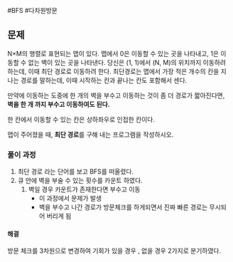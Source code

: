 #BFS
#다차원방문
## 문제 
N×M의 행렬로 표현되는 맵이 있다. 맵에서 0은 이동할 수 있는 곳을 나타내고, 1은 이동할 수 없는 벽이 있는 곳을 나타낸다. 당신은 (1, 1)에서 (N, M)의 위치까지 이동하려 하는데, 이때 최단 경로로 이동하려 한다. 최단경로는 맵에서 가장 적은 개수의 칸을 지나는 경로를 말하는데, 이때 시작하는 칸과 끝나는 칸도 포함해서 센다.

만약에 이동하는 도중에 한 개의 벽을 부수고 이동하는 것이 좀 더 경로가 짧아진다면, **벽을 한 개 까지 부수고 이동하여도 된다.**

한 칸에서 이동할 수 있는 칸은 상하좌우로 인접한 칸이다.

맵이 주어졌을 때, **최단 경로**를 구해 내는 프로그램을 작성하시오.

### 풀이 과정
1. 최단 경로 라는 단어를 보고 BFS를 떠올렸다.
2. 큐 안에 벽을 부술 수 있는 횟수를 카운트 하였다.
	1. 벽일 경우 카운트가 존재한다면 부수고 이동
		- 이 과정에서 문제가 발생
		- 벽을 부수고 나간 경로가 방문체크를 하게되면서 진짜 빠른 경로는 무시되어 버리게 됨
#### 해결
방문 체크를 3차원으로 변경하여 기회가 있을 경우 , 없을 경우 2가지로 분기하였다.